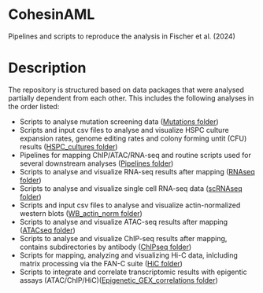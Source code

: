 # CohesinAML
Pipelines and scripts to reproduce the analysis in Fischer et al. (2024)  

# Description
The repository is structured based on data packages that were analysed partially dependent from each other. This includes the following analyses in the order listed:

- Scripts to analyse mutation screening data ([Mutations folder](Mutations/))
- Scripts and input csv files to analyse and visualize HSPC culture expansion rates, genome editing rates and colony forming untit (CFU) results ([HSPC_cultures folder](HSPC_cultures/))
- Pipelines for mapping ChIP/ATAC/RNA-seq and routine scripts used for several downstream analyses ([Pipelines folder](Pipelines/))
- Scripts to analyse and visualize RNA-seq results after mapping ([RNAseq folder](RNAseq/))
- Scripts to analyse and visualize single cell RNA-seq data ([scRNAseq folder](scRNAseq/))
- Scripts and input csv files to analyse and visualize actin-normalized western blots ([WB_actin_norm folder](WB_actin_norm/))
- Scripts to analyse and visualize ATAC-seq results after mapping ([ATACseq folder](ATACseq/))
- Scripts to analyse and visualize ChIP-seq results after mapping, contains subdirectories by antibody ([ChIPseq folder](ChIPseq/))
- Scripts for mapping, analyzing and visualizing Hi-C data, inlcluding matrix processing via the FAN-C suite ([HiC folder](HiC/)) 
- Scripts to integrate and correlate transcriptomic results with epigentic assays (ATAC/ChIP/HiC)([Epigenetic_GEX_correlations folder](Epigenetic_GEX_correlations/)) 
